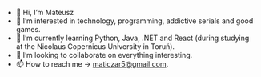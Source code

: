 - 👋 Hi, I’m Mateusz
- 👀 I’m interested in technology, programming, addictive serials and good games.
- 🌱 I’m currently learning Python, Java, .NET and React (during studying at the Nicolaus Copernicus University in Toruń).
- 💞️ I’m looking to collaborate on everything interesting.
- 📫 How to reach me -> maticzar5@gmail.com.
